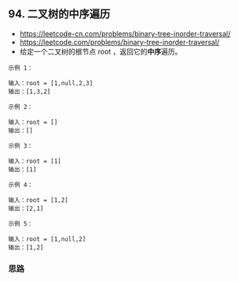 ## 94. 二叉树的中序遍历
- https://leetcode-cn.com/problems/binary-tree-inorder-traversal/
- https://leetcode.com/problems/binary-tree-inorder-traversal/
- 给定一个二叉树的根节点 root ，返回它的**中序**遍历。
```
示例 1：

输入：root = [1,null,2,3]
输出：[1,3,2]
```
```
示例 2：

输入：root = []
输出：[]
```
```
示例 3：

输入：root = [1]
输出：[1]
```
```
示例 4：

输入：root = [1,2]
输出：[2,1]
```
```
示例 5：

输入：root = [1,null,2]
输出：[1,2]
```
### 思路

